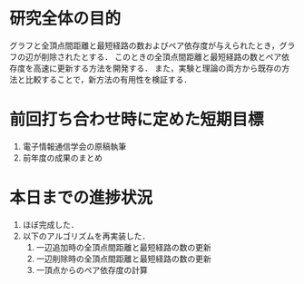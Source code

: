 研究全体の目的
==============

グラフと全頂点間距離と最短経路の数およびペア依存度が与えられたとき，グラフの辺が削除されたとする．
このときの全頂点間距離と最短経路の数とペア依存度を高速に更新する方法を開発する．
また，実験と理論の両方から既存の方法と比較することで，新方法の有用性を検証する．

前回打ち合わせ時に定めた短期目標
================================

1.  電子情報通信学会の原稿執筆
2.  前年度の成果のまとめ

本日までの進捗状況
==================

1.  ほぼ完成した．
2.  以下のアルゴリズムを再実装した．
    1.  一辺追加時の全頂点間距離と最短経路の数の更新
    2.  一辺削除時の全頂点間距離と最短経路の数の更新
    3.  一頂点からのペア依存度の計算
